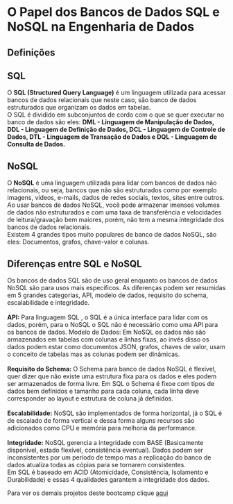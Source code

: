 # O Papel dos Bancos de Dados SQL e NoSQL na Engenharia de Dados

## Definições
## SQL

O **SQL (Structured Query Language)** é um linguagem utilizada para acessar bancos de dados relacionais que neste caso, são banco de dados estruturados que organizam os dados em tabelas.<br />
O SQL é dividido em subconjuntos de cordo com o que se quer executar no banco de dados são eles: **DML - Linguagem de Manipulação de Dados, DDL - Linguagem de Definição de Dados, DCL - Linguagem de Controle de Dados, DTL - Linguagem de Transação de Dados e DQL - Linguagem de Consulta de Dados.**<br />

## NoSQL

O **NoSQL** é uma linguagem utilizada para lidar com bancos de dados não relacionais, ou seja, bancos que não são estruturados como por exemplo imagens, vídeos, e-mails, dados de redes sociais, textos, sites entre outros.<br />
Ao usar bancos de dados NoSQL, você pode armazenar imensos volumes de dados não estruturados e com uma taxa de transferência e velocidades de leitura/gravação bem maiores, porém, não tem a mesma integridade dos bancos de dados relacionais.<br />
Existem 4 grandes tipos muito populares de banco de dados NoSQL, são eles: Documentos, grafos, chave-valor e colunas.

## Diferenças entre SQL e NoSQL

Os bancos de dados SQL são de uso geral enquanto os bancos de dados NoSQL são para usos mais específicos. As diferenças podem ser resumidas em 5 grandes categorias, API, modelo de dados, requisito do schema, escalabilidade e integridade.<br /><br />
**API:** Para linguagem SQL , o SQL é a única interface para lidar com os dados, porém, para o NoSQL o SQL não é necessário como uma API para os bancos de dados.
Modelo de Dados: Em NoSQL os dados não são armazenados em tabelas com colunas e linhas fixas, ao invés disso os dados podem estar como documentos JSON, grafos, chaves de valor, usam o conceito de tabelas mas as colunas podem ser dinâmicas.<br /><br />
**Requisito do Schema:** O Schema para banco de dados NoSQL é flexível, quer dizer que não existe uma estrutura fixa para os dados e eles podem ser armazenados de forma livre. Em SQL o Schema é fixoe com tipos de dados bem definidos e tamanho para cada coluna, cada linha deve corresponder ao layout e estrutura de coluna já definidos.<br /><br />
**Escalabilidade:** NoSQL são implementados de forma horizontal, já o SQL é de escalado de forma vertical e dessa forma alguns recursos são adicionados como CPU e memória para melhoria da performance.<br /><br />
**Integridade:** NoSQL gerencia a integridade com BASE (Basicamente disponível, estado flexível, consistência eventual). Dados podem ser inconsistentes por um período de tempo mas a replicação do banco de dados atualiza todas as cópias para se tornarem consistentes.<br />
Em SQL é baseado em ACID (Atomicidade, Consistência, Isolamento e Durabilidade) e essas 4 qualidades garantem a integridade dos dados.


Para ver os demais projetos deste bootcamp clique [aqui](https://github.com/VagnerF/BOOTCAMP-DIO-DATABASE-EXP)
